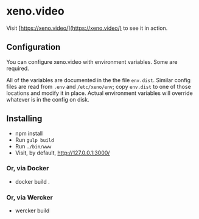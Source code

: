 # xeno.video

Visit [https://xeno.video/](https://xeno.video/) to see it in action.

## Configuration

You can configure xeno.video with environment variables. Some are required.

All of the variables are documented in the the file `env.dist`.  Similar config
files are read from `.env` and  `/etc/xeno/env`; copy `env.dist` to one of
those locations and modify it in place.  Actual environment variables will
override whatever is in the config on disk.

## Installing

* npm install
* Run `gulp build`
* Run `./bin/www`
* Visit, by default, http://127.0.0.1:3000/

### Or, via Docker

* docker build .

### Or, via Wercker

* wercker build
